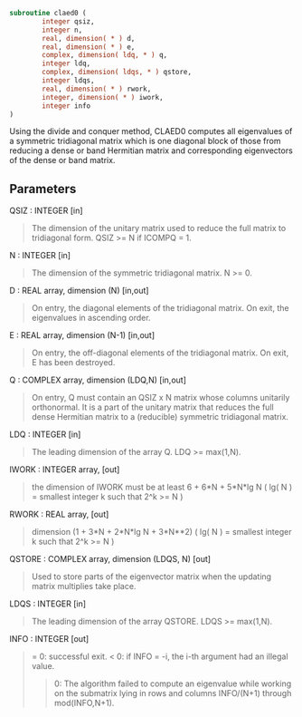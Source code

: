 ```fortran
subroutine claed0 (
        integer qsiz,
        integer n,
        real, dimension( * ) d,
        real, dimension( * ) e,
        complex, dimension( ldq, * ) q,
        integer ldq,
        complex, dimension( ldqs, * ) qstore,
        integer ldqs,
        real, dimension( * ) rwork,
        integer, dimension( * ) iwork,
        integer info
)
```

Using the divide and conquer method, CLAED0 computes all eigenvalues
of a symmetric tridiagonal matrix which is one diagonal block of
those from reducing a dense or band Hermitian matrix and
corresponding eigenvectors of the dense or band matrix.

## Parameters
QSIZ : INTEGER [in]
> The dimension of the unitary matrix used to reduce
> the full matrix to tridiagonal form.  QSIZ >= N if ICOMPQ = 1.

N : INTEGER [in]
> The dimension of the symmetric tridiagonal matrix.  N >= 0.

D : REAL array, dimension (N) [in,out]
> On entry, the diagonal elements of the tridiagonal matrix.
> On exit, the eigenvalues in ascending order.

E : REAL array, dimension (N-1) [in,out]
> On entry, the off-diagonal elements of the tridiagonal matrix.
> On exit, E has been destroyed.

Q : COMPLEX array, dimension (LDQ,N) [in,out]
> On entry, Q must contain an QSIZ x N matrix whose columns
> unitarily orthonormal. It is a part of the unitary matrix
> that reduces the full dense Hermitian matrix to a
> (reducible) symmetric tridiagonal matrix.

LDQ : INTEGER [in]
> The leading dimension of the array Q.  LDQ >= max(1,N).

IWORK : INTEGER array, [out]
> the dimension of IWORK must be at least
> 6 + 6\*N + 5\*N\*lg N
> ( lg( N ) = smallest integer k
> such that 2^k >= N )

RWORK : REAL array, [out]
> dimension (1 + 3\*N + 2\*N\*lg N + 3\*N\*\*2)
> ( lg( N ) = smallest integer k
> such that 2^k >= N )

QSTORE : COMPLEX array, dimension (LDQS, N) [out]
> Used to store parts of
> the eigenvector matrix when the updating matrix multiplies
> take place.

LDQS : INTEGER [in]
> The leading dimension of the array QSTORE.
> LDQS >= max(1,N).

INFO : INTEGER [out]
> = 0:  successful exit.
> < 0:  if INFO = -i, the i-th argument had an illegal value.
> > 0:  The algorithm failed to compute an eigenvalue while
> working on the submatrix lying in rows and columns
> INFO/(N+1) through mod(INFO,N+1).
